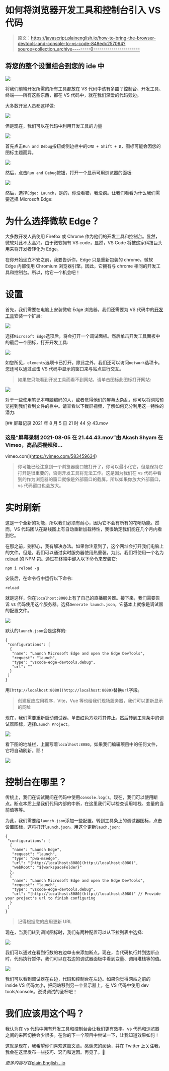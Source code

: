 # 如何将浏览器开发工具和控制台引入 VS 代码

> 原文：<https://javascript.plainenglish.io/how-to-bring-the-browser-devtools-and-console-to-vs-code-848edc257094?source=collection_archive---------0----------------------->

## 将您的整个设置组合到您的 ide 中

![](img/d583cc1da6fc17c49da0b66f404ba9b8.png)

将我们前端开发所需的所有工具都放在 VS 代码中该有多酷？控制台、开发工具、终端——所有这些东西，都在 VS 代码中，就在我们深爱的代码旁边。

大多数开发人员都这样做:

![](img/76cf95a607d0d853e70fea2b34fd9857.png)

但是现在，我们可以在代码中利用开发工具的力量

![](img/a7124e55ce5db71f513a99abae29c117.png)

首先点击`Run and Debug`按钮或侧边栏中的`CMD + Shift + D`，图标可能会因您的图标主题而异。

![](img/f1ff62b1722c3da812738a1a72fff2d3.png)

然后，点击`Run and Debug`按钮，打开一个显示可用浏览器的面板:

![](img/aa37c2806d368ef8e070057cdc9ca0b1.png)

然后，选择`Edge: Launch`，是的，你没看错，我没疯。让我们看看为什么我们需要选择 Microsoft Edge:

# 为什么选择微软 Edge？

大多数开发人员使用 Firefox 或 Chrome 作为他们的开发工具和控制台。显然，微软对此不太高兴。由于微软拥有 VS code，显然，VS Code 将被这家科技巨头用来将开发者转化为 Edge。

在你开始坐立不安之前，我要告诉你，Edge 只是重新包装的 chrome。微软 Edge 内部使用 Chromium 浏览器引擎。因此，它拥有与 chrome 相同的开发工具和控制台。所以，给它一个机会吧！

# 设置

首先，我们需要在电脑上安装微软 Edge 浏览器。我们还需要为 VS 代码中的[开发工具](https://marketplace.visualstudio.com/items?itemName=ms-edgedevtools.vscode-edge-devtools#:~:text=The%20DevTools%20will%20connect%20to,without%20leaving%20Visual%20Studio%20Code.&text=You%20can%20use%20the%20extension,or%20embedded%20in%20your%20editor.)安装一个扩展:

![](img/8220f2e9cf45f0450b9d04ac62452748.png)

选择`Microsoft Edge`选项后，将会打开一个调试面板。然后单击开发工具面板中的最后一个图标，打开开发工具:

![](img/cd1c767e185cbeee9d6ea389c3d6dbfb.png)

如您所见，`elements`选项卡已打开。除此之外，我们还可以访问`network`选项卡。您还可以通过点击 VS 代码中显示的窗口来与站点进行交互。

> 如果您只能看到开发工具而看不到网站，请单击图标此图标打开网站:

![](img/ca95a6e8fabf2b418f6902bd72caa8eb.png)

对于一些使用笔记本电脑编码的人，或者觉得他们的屏幕太杂乱，你可以将网站预览拖到我们看到文件的栏中。请查看以下截屏视频，了解如何充分利用这一特性的潜力:

[](https://vimeo.com/583459634) [## 屏幕记录 2021 年 8 月 5 日 21 时 44 分 43.mov

### 这是“屏幕录制 2021-08-05 在 21.44.43.mov”由 Akash Shyam 在 Vimeo，高品质视频和…

vimeo.com](https://vimeo.com/583459634) 

> 你可能已经注意到一个浏览器窗口被打开了，你可以最小化它，但是保持它打开是很重要的，否则开发工具将无法工作。这是因为我们在 vs 代码中看到的作为浏览器的窗口就像是外部窗口的截屏。所以如果你放大外部窗口，vs 代码窗口也会放大。

# 实时刷新

这是一个全新的功能，所以我们必须有耐心，因为它不会有所有的花哨功能。然而，VS 代码团队在路线图上有自动重新加载特性，我很确定我们能在几个月内看到它。

在那之前，别担心，我有解决办法。如果你注意到了，这个网址会打开我们电脑上的文件。但是，我们可以通过实时服务器使用热重装。为此，我们将使用一个名为 [reload](https://www.npmjs.com/package/reload) 的 NPM 包。通过在终端中键入以下命令来安装它:

```
npm i reload -g
```

安装后，在命令行中运行以下命令:

```
reload
```

就是这样，你在`localhost:8080`上有了自己的直播服务器。接下来，我们需要告诉 vs 代码使用这个服务器。选择`Generate launch.json`，它基本上就像是调试器的配置文件。

![](img/6b27eae73020eb8befc66b677e368f67.png)

默认的`launch.json`会是这样的:

```
{
 "configurations": [
  {
   "name": "Launch Microsoft Edge and open the Edge DevTools",
   "request": "launch",
   "type": "vscode-edge-devtools.debug",
   "url": ""
  }
 ]
}
```

用`[http://localhost:8080](http://localhost:8080)`替换`url`字段。

> 创建反应应用程序，Vite，Vue 等也给我们现场服务器，我们可以更新显示的网址

现在，我们需要重新启动调试器。单击红色方块将其停止。然后转到工具条中的调试器图标，选择`Launch Project`。

![](img/45c132c20053ffd905847398e2b2b3d3.png)

看下图的地址栏，上面写着`localhost:8080`。如果我们编辑项目中的任何文件，它将自动刷新。耶！

![](img/2b4b70fb2bad2ee019c13661ac6724e7.png)

# 控制台在哪里？

传统上，我们在调试期间在代码中使用`console.log()`。现在，我们可以使用断点。断点本质上是我们代码内部的中断，在这里我们可以检查调用堆栈、变量的当前值等等。

为此，我们需要给`launch.json`添加一些配置。转到工具条上的调试器图标，点击设置图标，这将打开`launch.json`。用这个更新`lauch.json`:

```
{
 "configurations": [
  {
   "name": "Launch Edge",
   "request": "launch",
   "type": "pwa-msedge",
   "url": "[http://localhost:8080](http://localhost:8080)",
   "webRoot": "${workspaceFolder}"
  },
  {
   "name": "Launch Microsoft Edge and open the Edge DevTools",
   "request": "launch",
   "type": "vscode-edge-devtools.debug",
   "url": "[http://localhost:8080](http://localhost:8080)" // Provide your project's url to finish configuring
  }
 ]
}
```

> 记得根据您的应用更新 URL

现在，当我们转到调试图标时，我们有两种配置可以从下拉列表中选择:

![](img/a86a2518fa4535bd94b1aaea3b0cd248.png)

我们可以通过在看到行数的右边单击来添加断点。现在，当代码执行并到达断点时，代码执行暂停，我们可以在右边的调试器面板中看到变量、调用堆栈等的值。

![](img/3de699f5ae49ea38e28ae45580fe6c91.png)

我们可以看到调试器在右边，代码和控制台在左边。如果你觉得网站之前的 inside VS 代码太小，把网站移到另一个显示器上，在 VS 代码中使用 dev tools/console。说说调试的圣杯吧！

# 我们应该用这个吗？

我认为在 vs 代码中拥有开发工具和控制台会让我们更有效率。vs 代码和浏览器之间的来回切换会少很多。在你的下一个项目中尝试一下，让我知道效果如何！

这就是现在，我希望你们喜欢这篇文章。感谢您的阅读，并在 Twitter 上关注我，我会在这里发布一些技巧、窍门和迷因。再见了。🤘

*更多内容尽在*[plain English . io](http://plainenglish.io/)